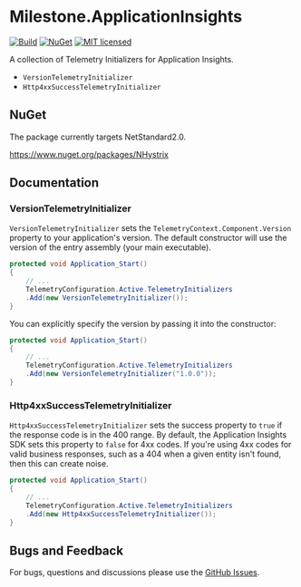 # Milestone.ApplicationInsights

[![Build](https://milestonetg.visualstudio.com/_apis/public/build/definitions/8468d2c8-8497-4e19-9420-4dfcb015c134/26/badge)](https://milestonetg.visualstudio.com/Milestone/_build/index?definitionId=26)
[![NuGet](https://img.shields.io/nuget/vpre/NHystrix.svg?semVer=2.0.0)](https://www.nuget.org/packages/milestonetg.applicationinsights/)
[![MIT licensed](https://img.shields.io/badge/license-MIT-blue.svg)](https://raw.githubusercontent.com/milestonetg/milestonetg-application-insights/master/LICENSE)

A collection of Telemetry Initializers for Application Insights.

* `VersionTelemetryInitializer`
* `Http4xxSuccessTelemetryInitializer`

## NuGet

The package currently targets NetStandard2.0.

https://www.nuget.org/packages/NHystrix

## Documentation

### VersionTelemetryInitializer

`VersionTelemetryInitializer` sets the `TelemetryContext.Component.Version` property to your application's version. 
The default constructor will use the version of the entry assembly (your main executable).

``` cs
protected void Application_Start()
{
    // ...
    TelemetryConfiguration.Active.TelemetryInitializers
    .Add(new VersionTelemetryInitializer());
}
``` 

You can explicitly specify the version by passing it into the constructor:

``` cs
protected void Application_Start()
{
    // ...
    TelemetryConfiguration.Active.TelemetryInitializers
    .Add(new VersionTelemetryInitializer("1.0.0"));
}
``` 


### Http4xxSuccessTelemetryInitializer

`Http4xxSuccessTelemetryInitializer` sets the success property to `true` if the response code is in the 400 range. 
By default, the Application Insights SDK sets this property to `false` for 4xx codes. If you're using 4xx codes for
valid business responses, such as a 404 when a given entity isn't found, then this can create noise.

``` cs
protected void Application_Start()
{
    // ...
    TelemetryConfiguration.Active.TelemetryInitializers
    .Add(new Http4xxSuccessTelemetryInitializer());
}
``` 

## Bugs and Feedback

For bugs, questions and discussions please use the [GitHub Issues](https://github.com/milestonetg/milestonetg-application-insights/issues).
